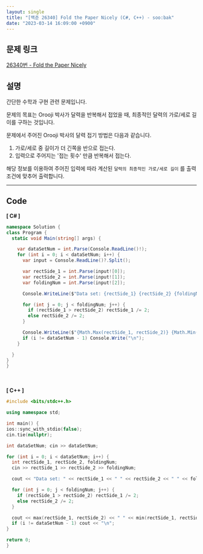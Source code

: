 ```yaml
---
layout: single
title: "[백준 26340] Fold the Paper Nicely (C#, C++) - soo:bak"
date: "2023-03-14 16:09:00 +0900"
---
```


## 문제 링크
  [26340번 - Fold the Paper Nicely](https://www.acmicpc.net/problem/26340)

## 설명
  간단한 수학과 구현 관련 문제입니다. <br>

  문제의 목표는 Orooji 박사가 달력을 반복해서 접었을 때, 최종적인 달력의 가로/세로 길이를 구하는 것입니다.<br>

  문제에서 주어진 Orooji 박사의 달력 접기 방법은 다음과 같습니다.
  1. 가로/세로 중 길이가 더 긴쪽을 반으로 접는다.
  2. 입력으로 주어지는 '접는 횟수' 만큼 반복해서 접는다.

  해당 정보를 이용하여 주어진 입력에 따라 계산된 `달력의 최종적인 가로/세로 길이` 를 출력 조건에 맞추어 출력합니다. <br>
- - -

## Code
<b>[ C# ] </b>
<br>

  ```c#
namespace Solution {
  class Program {
    static void Main(string[] args) {

      var dataSetNum = int.Parse(Console.ReadLine()!);
      for (int i = 0; i < dataSetNum; i++) {
        var input = Console.ReadLine()?.Split();

        var rectSide_1 = int.Parse(input![0]);
        var rectSide_2 = int.Parse(input![1]);
        var foldingNum = int.Parse(input![2]);

        Console.WriteLine($"Data set: {rectSide_1} {rectSide_2} {foldingNum}");

        for (int j = 0; j < foldingNum; j++) {
          if (rectSide_1 > rectSide_2) rectSide_1 /= 2;
          else rectSide_2 /= 2;
        }

        Console.WriteLine($"{Math.Max(rectSide_1, rectSide_2)} {Math.Min(rectSide_1, rectSide_2)}");
        if (i != dataSetNum - 1) Console.Write("\n");
      }

    }
  }
}
  ```
<br><br>
<b>[ C++ ] </b>
<br>

  ```c++
#include <bits/stdc++.h>

using namespace std;

int main() {
  ios::sync_with_stdio(false);
  cin.tie(nullptr);

  int dataSetNum; cin >> dataSetNum;

  for (int i = 0; i < dataSetNum; i++) {
    int rectSide_1, rectSide_2, foldingNum;
    cin >> rectSide_1 >> rectSide_2 >> foldingNum;

    cout << "Data set: " << rectSide_1 << " " << rectSide_2 << " " << foldingNum << "\n";

    for (int j = 0; j < foldingNum; j++) {
      if (rectSide_1 > rectSide_2) rectSide_1 /= 2;
      else rectSide_2 /= 2;
    }

    cout << max(rectSide_1, rectSide_2) << " " << min(rectSide_1, rectSide_2) << "\n";
    if (i != dataSetNum - 1) cout << "\n";
  }

  return 0;
}
  ```

